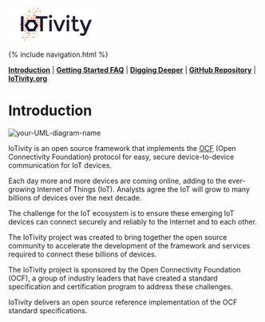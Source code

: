 ![IoTivity logo](/Images/IoTivity-logo.png)


{% include navigation.html %}


[**Introduction**](index.md)   |   [**Getting Started FAQ**](getting-started-faq.md)   |   [**Digging Deeper**](digging-deeper.md)   |   [**GitHub Repository**](https://github.com/iotivity/iotivity-lite)   |   [**IoTivity.org**](https://iotivity.org)



# Introduction

![your-UML-diagram-name](http://www.plantuml.com/plantuml/proxy?cache=no&src=https://wavdbeek.github.io/website//website/myfile.puml)



IoTivity is an open source framework that implements the [OCF](https://openconnectivity.org) (Open Connectivity Foundation) protocol for easy, secure device-to-device communication for IoT devices. 

Each day more and more devices are coming online, adding to the ever-growing Internet of Things (IoT). Analysts agree the IoT will grow to many billions of devices over the next decade.

The challenge for the IoT ecosystem is to ensure these emerging IoT devices can connect securely and reliably to the Internet and to each other.

The IoTivity project was created to bring together the open source community to accelerate the development of the framework and services required to connect these billions of devices.

The IoTivity project is sponsored by the Open Connectivity Foundation (OCF), a group of industry leaders that have created a standard specification and certification program to address these challenges.

IoTivity  delivers an open source reference implementation of the OCF standard specifications.
